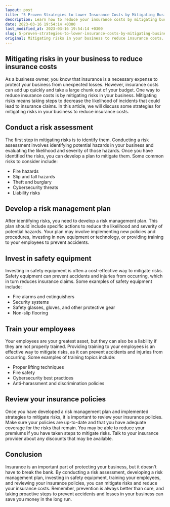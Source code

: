 ```yaml
---
layout: post
title: "5 Proven Strategies to Lower Insurance Costs by Mitigating Business Risks"
description: Learn how to reduce your insurance costs by mitigating business risks effectively.
date: 2023-03-16 19:54:14 +0300
last_modified_at: 2023-03-16 19:54:14 +0300
slug: 5-proven-strategies-to-lower-insurance-costs-by-mitigating-business-risks
original: Mitigating risks in your business to reduce insurance costs.
---
```

## Mitigating risks in your business to reduce insurance costs

As a business owner, you know that insurance is a necessary expense to protect your business from unexpected losses. However, insurance costs can add up quickly and take a large chunk out of your budget. One way to reduce insurance costs is by mitigating risks in your business. Mitigating risks means taking steps to decrease the likelihood of incidents that could lead to insurance claims. In this article, we will discuss some strategies for mitigating risks in your business to reduce insurance costs.

## Conduct a risk assessment

The first step in mitigating risks is to identify them. Conducting a risk assessment involves identifying potential hazards in your business and evaluating the likelihood and severity of those hazards. Once you have identified the risks, you can develop a plan to mitigate them. Some common risks to consider include:

* Fire hazards
* Slip and fall hazards
* Theft and burglary
* Cybersecurity threats
* Liability risks

## Develop a risk management plan

After identifying risks, you need to develop a risk management plan. This plan should include specific actions to reduce the likelihood and severity of potential hazards. Your plan may involve implementing new policies and procedures, investing in new equipment or technology, or providing training to your employees to prevent accidents.

## Invest in safety equipment

Investing in safety equipment is often a cost-effective way to mitigate risks. Safety equipment can prevent accidents and injuries from occurring, which in turn reduces insurance claims. Some examples of safety equipment include:

* Fire alarms and extinguishers
* Security systems
* Safety glasses, gloves, and other protective gear
* Non-slip flooring

## Train your employees

Your employees are your greatest asset, but they can also be a liability if they are not properly trained. Providing training to your employees is an effective way to mitigate risks, as it can prevent accidents and injuries from occurring. Some examples of training topics include:

* Proper lifting techniques
* Fire safety
* Cybersecurity best practices
* Anti-harassment and discrimination policies

## Review your insurance policies

Once you have developed a risk management plan and implemented strategies to mitigate risks, it is important to review your insurance policies. Make sure your policies are up-to-date and that you have adequate coverage for the risks that remain. You may be able to reduce your premiums if you have taken steps to mitigate risks. Talk to your insurance provider about any discounts that may be available.

## Conclusion

Insurance is an important part of protecting your business, but it doesn't have to break the bank. By conducting a risk assessment, developing a risk management plan, investing in safety equipment, training your employees, and reviewing your insurance policies, you can mitigate risks and reduce your insurance costs. Remember, prevention is always better than cure, and taking proactive steps to prevent accidents and losses in your business can save you money in the long run.